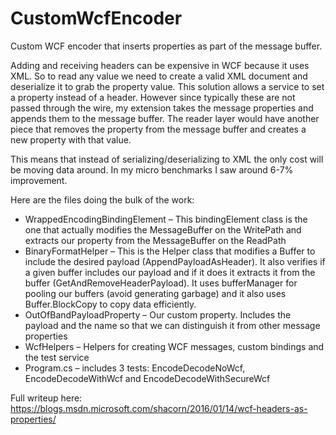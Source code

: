 # CustomWcfEncoder
Custom WCF encoder that inserts properties as part of the message buffer.

Adding and receiving headers can be expensive in WCF because it uses XML. So to read any value we need to create a valid XML document and deserialize it to grab the property value. 
This solution allows a service to set a property instead of a header. However since typically these are not passed through the wire, my extension takes the message properties and appends them to the message buffer. The reader layer would have another piece that removes the property from the message buffer and creates a new property with that value. 

This means that instead of serializing/deserializing to XML the only cost will be moving data around. In my micro benchmarks I saw around 6-7% improvement.  

Here are the files doing the bulk of the work:

* WrappedEncodingBindingElement – This bindingElement class is the one that actually modifies the MessageBuffer on the WritePath and extracts our property from the MessageBuffer on the ReadPath
* BinaryFormatHelper – This is the Helper class that modifies a Buffer to include the desired payload (AppendPayloadAsHeader). It also verifies if a given buffer includes our payload and if it does it extracts it from the buffer (GetAndRemoveHeaderPayload). It uses bufferManager for pooling our buffers (avoid generating garbage) and it also uses Buffer.BlockCopy to copy data efficiently.
* OutOfBandPayloadProperty – Our custom property. Includes the payload and the name so that we can distinguish it from other message properties
* WcfHelpers – Helpers for creating WCF messages, custom bindings and the test service
* Program.cs – includes 3 tests: EncodeDecodeNoWcf, EncodeDecodeWithWcf and EncodeDecodeWithSecureWcf

Full writeup here: https://blogs.msdn.microsoft.com/shacorn/2016/01/14/wcf-headers-as-properties/
